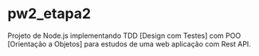 # pw2_etapa2
Projeto de Node.js implementando TDD [Design com Testes] com POO [Orientação a Objetos] para estudos de uma web aplicação com Rest API.
